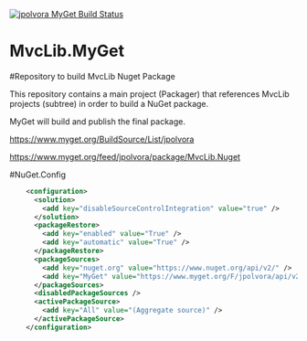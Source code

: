 [![jpolvora MyGet Build Status](https://www.myget.org/BuildSource/Badge/jpolvora?identifier=4b02c1ad-9595-42aa-bf28-4fc1c091470e)](https://www.myget.org/)

MvcLib.MyGet
============

#Repository to build MvcLib Nuget Package

This repository contains a main project (Packager) that references MvcLib projects (subtree) in order to build a NuGet package.

MyGet will build and publish the final package.


https://www.myget.org/BuildSource/List/jpolvora


https://www.myget.org/feed/jpolvora/package/MvcLib.Nuget


#NuGet.Config
```xml
	<configuration>
	  <solution>
		<add key="disableSourceControlIntegration" value="true" />
	  </solution>
	  <packageRestore>
		<add key="enabled" value="True" />
		<add key="automatic" value="True" />
	  </packageRestore>
	  <packageSources>
		<add key="nuget.org" value="https://www.nuget.org/api/v2/" />
		<add key="MyGet" value="https://www.myget.org/F/jpolvora/api/v2" />
	  </packageSources>
	  <disabledPackageSources />
	  <activePackageSource>
		<add key="All" value="(Aggregate source)" />
	  </activePackageSource>
	</configuration>
```